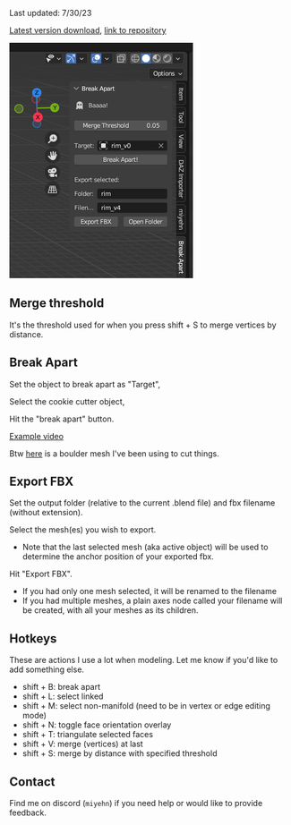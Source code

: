 Last updated: 7/30/23

[Latest version download](addons/break_apart.py), [link to repository](https://github.com/miyehn/break_apart)

![panel](media/panel.png)

## Merge threshold

It's the threshold used for when you press shift + S to merge vertices by distance.

## Break Apart

Set the object to break apart as "Target",

Select the cookie cutter object,

Hit the "break apart" button.

[Example video](media/break.mp4)

Btw [here](media/boulder_cutter.fbx) is a boulder mesh I've been using to cut things.

## Export FBX

Set the output folder (relative to the current .blend file) and fbx filename (without extension). 

Select the mesh(es) you wish to export.
 - Note that the last selected mesh (aka active object) will be used to determine the anchor position of your exported fbx.

Hit "Export FBX".
 - If you had only one mesh selected, it will be renamed to the filename
 - If you had multiple meshes, a plain axes node called your filename will be created, with all your meshes as its children.

## Hotkeys

These are actions I use a lot when modeling. Let me know if you'd like to add something else.

 - shift + B: break apart
 - shift + L: select linked
 - shift + M: select non-manifold (need to be in vertex or edge editing mode)
 - shift + N: toggle face orientation overlay
 - shift + T: triangulate selected faces
 - shift + V: merge (vertices) at last
 - shift + S: merge by distance with specified threshold

## Contact

Find me on discord (`miyehn`) if you need help or would like to provide feedback.
